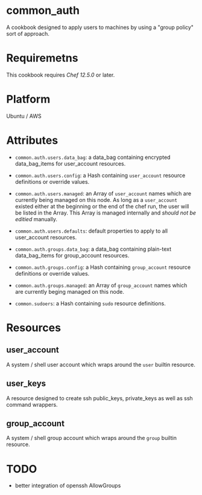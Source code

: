 # common_auth

A cookbook designed to apply users to machines by using a "group policy" sort of approach.

# Requiremetns

This cookbook requires *Chef 12.5.0* or later.

# Platform

Ubuntu / AWS

# Attributes

- `common.auth.users.data_bag`: a data_bag containing encrypted data_bag_items for user_account resources. 
- `common.auth.users.config`: a Hash containing `user_account` resource definitions or override values.
- `common.auth.users.managed`: an Array of `user_account` names which are currently being managed on this node. As long as a `user_account` existed either at the beginning or the end of the chef run, the user will be listed in the Array. This Array is managed internally and *should not be editied* manually.
- `common.auth.users.defaults`: default properties to apply to all user_account resources.

- `common.auth.groups.data_bag`: a data_bag containing plain-text data_bag_items for group_account resources.
- `common.auth.groups.config`: a Hash containing `group_account` resource definitions or override values.
- `common.auth.groups.managed`: an Array of `group_account` names which are currently beging managed on this node. 

- `common.sudoers`: a Hash containing `sudo` resource definitions.

# Resources

## user_account

A system / shell user account which wraps around the `user` builtin resource.

## user_keys

A resource designed to create ssh public_keys, private_keys as well as ssh command wrappers.

## group_account

A system / shell group account which wraps around the `group` builtin resource.

# TODO

- better integration of openssh AllowGroups

